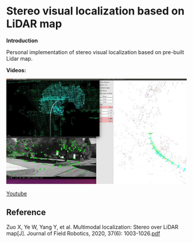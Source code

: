 # Stereo visual localization based on LiDAR map
**Introduction**

Personal implementation of stereo visual localization based on pre-built Lidar map.

**Videos:**

<!--<a href="https://www.youtube.com/embed/1qye82aW7nI" target="_blank"><img src="http://img.youtube.com/vi/1qye82aW7nI/0.jpg" 
alt="Stereo-Loc" width="320" height="240" border="10" /></a>
-->
<p align="left">
  <img src="Stereo Loc.png" width = "480" height = "280" />
</p>

[Youtube](https://youtu.be/yMOtRGNJRHU)
## Reference
Zuo X, Ye W, Yang Y, et al. Multimodal localization: Stereo over LiDAR map[J]. Journal of Field Robotics, 2020, 37(6): 1003-1026.[pdf](https://onlinelibrary.wiley.com/doi/full/10.1002/rob.21936?casa_token=gNU-e4yH3SkAAAAA%3AKSGNLq0iYosTVsJDYOWs9KhV6mN2JtU-a72-1LEwarVbX7KE23CbA7Hyh0gJjLqjLdnBBJRDtzK9l05D8g)


